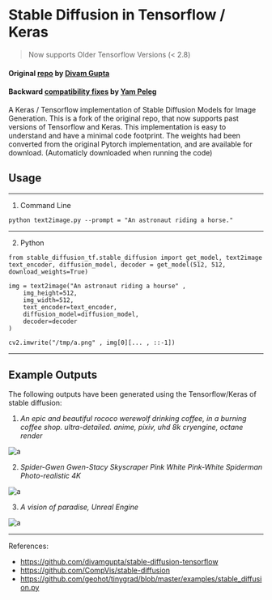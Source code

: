

# Stable Diffusion in Tensorflow / Keras

> Now supports Older Tensorflow Versions (< 2.8)

#### Original [repo](https://github.com/divamgupta/stable-diffusion-tensorflow) by [Divam Gupta](https://github.com/divamgupta/)
#### Backward [compatibility fixes](https://github.com/ypeleg/stable-diffusion-tensorflow) by [Yam Peleg](https://github.com/ypeleg) 


A Keras / Tensorflow implementation of Stable Diffusion Models for Image Generation. This is a fork of the original repo, that now supports past versions of Tensorflow and Keras.
This implementation is easy to understand and have a minimal code footprint.
The weights had been converted from the original Pytorch implementation, and are available for download. (Automaticly downloaded when running the code) 


## Usage

_____

1) Command Line 

```
python text2image.py --prompt = "An astronaut riding a horse."
```

_____

2) Python

```
from stable_diffusion_tf.stable_diffusion import get_model, text2image
text_encoder, diffusion_model, decoder = get_model(512, 512, download_weights=True)

img = text2image("An astronaut riding a hourse" , 
	img_height=512, 
	img_width=512,  
	text_encoder=text_encoder, 
	diffusion_model=diffusion_model, 
	decoder=decoder
)

cv2.imwrite("/tmp/a.png" , img[0][... , ::-1])

```
_____

## Example Outputs 

The following outputs have been generated using the Tensorflow/Keras of stable diffusion:

1) *An epic and beautiful rococo werewolf drinking coffee, in a burning coffee shop. ultra-detailed. anime, pixiv, uhd 8k cryengine, octane render*

![a](https://user-images.githubusercontent.com/1890549/190841598-3d0b9bd1-d679-4c8d-bd5e-b1e24397b5c8.png)


2) *Spider-Gwen Gwen-Stacy Skyscraper Pink White Pink-White Spiderman Photo-realistic 4K*

![a](https://user-images.githubusercontent.com/1890549/190841999-689c9c38-ece4-46a0-ad85-f459ec64c5b8.png)


3) *A vision of paradise, Unreal Engine*

![a](https://user-images.githubusercontent.com/1890549/190841886-239406ea-72cb-4570-8f4c-fcd074a7ad7f.png)

_____

References:

- https://github.com/divamgupta/stable-diffusion-tensorflow
- https://github.com/CompVis/stable-diffusion
- https://github.com/geohot/tinygrad/blob/master/examples/stable_diffusion.py

